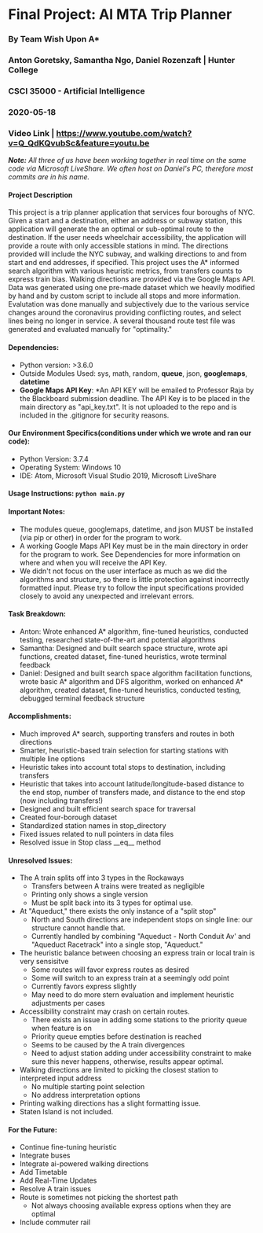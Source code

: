 # Final Project: AI MTA Trip Planner
### By Team Wish Upon A*
### Anton Goretsky, Samantha Ngo, Daniel Rozenzaft | Hunter College
### CSCI 35000 - Artificial Intelligence 
### 2020-05-18
### Video Link | https://www.youtube.com/watch?v=Q_QdKQvubSc&feature=youtu.be

_**Note:** All three of us have been working together in real time on the same code via Microsoft LiveShare. We often host on Daniel's PC, therefore most commits are in his name._

#### Project Description
This project is a trip planner application that services four boroughs of NYC. Given a start and a destination, either an address or subway station, this application will generate the an optimal or sub-optimal route to the destination. If the user needs wheelchair accessibility, the application will provide a route with only accessible stations in mind. The directions provided will include the NYC subway, and walking directions to and from start and end addresses, if specified. This project uses the A* informed search algorithm with various heuristic metrics, from transfers counts to express train bias. Walking directions are provided via the Google Maps API. Data was generated using one pre-made dataset which we heavily modified by hand and by custom script to include all stops and more information. Evalutation was done manually and subjectively due to the various service changes around the coronavirus providing conflicting routes, and select lines being no longer in service. A several thousand route test file was generated and evaluated manually for "optimality."

#### Dependencies:
- Python version: >3.6.0
- Outside Modules Used: sys, math, random, **queue**, json, **googlemaps**, **datetime**
- **Google Maps API Key**: *An API KEY will be emailed to Professor Raja by the Blackboard submission deadline. The API Key is to be placed in the main directory as "api_key.txt". It is not uploaded to the repo and is included in the .gitignore for security reasons.

#### Our Environment Specifics(conditions under which we wrote and ran our code):
- Python Version: 3.7.4
- Operating System: Windows 10
- IDE: Atom, Microsoft Visual Studio 2019, Microsoft LiveShare

#### Usage Instructions: ```python main.py```

#### Important Notes:
- The modules queue, googlemaps, datetime, and json MUST be installed (via pip or other) in order for the program to work.
- A working Google Maps API Key must be in the main directory in order for the program to work. See Dependencies for more information on where and when you will receive the API Key.
- We didn't not focus on the user interface as much as we did the algorithms and structure, so there is little protection against incorrectly formatted input. Please try to follow the input specifications provided closely to avoid any unexpected and irrelevant errors.

#### Task Breakdown:
- Anton: Wrote enhanced A* algorithm, fine-tuned heuristics, conducted testing, researched state-of-the-art and potential algorithms
- Samantha: Designed and built search space structure, wrote api functions, created dataset, fine-tuned heuristics, wrote terminal feedback
- Daniel: Designed and built search space algorithm facilitation functions, wrote basic A* algorithm and DFS algorithm, worked on enhanced A* algorithm, created dataset, fine-tuned heuristics, conducted testing, debugged terminal feedback structure

#### Accomplishments:
- Much improved A* search, supporting transfers and routes in both directions
- Smarter, heuristic-based train selection for starting stations with multiple line options
- Heuristic takes into account total stops to destination, including transfers
- Heuristic that takes into account latitude/longitude-based distance to the end stop, number of transfers made, and distance to the end stop (now including transfers!)
- Designed and built efficient search space for traversal
- Created four-borough dataset
- Standardized station names in stop_directory 
- Fixed issues related to null pointers in data files
- Resolved issue in Stop class \_\_eq\_\_ method

#### Unresolved Issues:
- The A train splits off into 3 types in the Rockaways
    - Transfers between A trains were treated as negligible
    - Printing only shows a single version
    - Must be split back into its 3 types for optimal use.
- At "Aqueduct," there exists the only instance of a "split stop"
    - North and South directions are independent stops on single line: our structure cannot handle that.
    - Currently handled by combining "Aqueduct - North Conduit Av' and "Aqueduct Racetrack" into a single stop, "Aqueduct."
- The heuristic balance between choosing an express train or local train is very sensisitve
    - Some routes will favor express routes as desired
    - Some will switch to an express train at a seemingly odd point
    - Currently favors express slightly
    - May need to do more stern evaluation and implement heuristic adjustments per cases
- Accessibility constraint may crash on certain routes.
    - There exists an issue in adding some stations to the priority queue when feature is on
    - Priority queue empties before destination is reached
    - Seems to be caused by the A train divergences
    - Need to adjust station adding under accessibility constraint to make sure this never happens, otherwise, results appear       optimal.
- Walking directions are limited to picking the closest station to interpreted input address
    - No multiple starting point selection
    - No address interpretation options
- Printing walking directions has a slight formatting issue.
- Staten Island is not included.


#### For the Future:
- Continue fine-tuning heuristic
- Integrate buses
- Integrate ai-powered walking directions
- Add Timetable
- Add Real-Time Updates
- Resolve A train issues
- Route is sometimes not picking the shortest path
    - Not always choosing available express options when they are optimal
 - Include commuter rail
